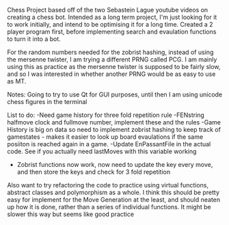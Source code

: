 Chess Project based off of the two Sebastein Lague youtube videos on creating a chess bot. Intended as a long term project, I'm just looking for it to work initially, and intend to
be optimising it for a long time. Created a 2 player program first, before implementing search and evaulation functions to turn it into a bot.


For the random numbers needed for the zobrist hashing, instead of using the mersenne twister, I am trying a different PRNG called PCG. I am mainly using this as practice as the
mersenne twister is supposed to be fairly slow, and so I was interested in whether another PRNG would be as easy to use as MT.



Notes:
Going to try to use Qt for GUI purposes, until then I am using unicode chess figures in the terminal

List to do:
-Need game history for three fold repetition rule
-FENstring halfmove clock and fullmove number, implement these and the rules
-Game History is big on data so need to implement zobrist hashing to keep track of gamestates - makes it easier to look up board evaulations if the same posiiton is reached again in a game.
-Update EnPassantFile in the actual code. See if you actually need lastMoves with this variable working
- Zobrist functions now work, now need to update the key every move, and then store the keys and check for 3 fold repetition

Also want to try refactoring the code to practice using virtual functions, abstract classes and polymorphism as a whole. I think this should be pretty easy for implement for the Move Generation at the least, and should neaten up how it is done, rather than a series of individual functions. It might be slower this way but seems like good practice